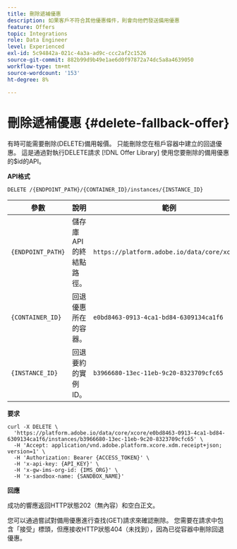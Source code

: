 ```yaml
---
title: 刪除遞補優惠
description: 如果客戶不符合其他優惠條件，則會向他們發送備用優惠
feature: Offers
topic: Integrations
role: Data Engineer
level: Experienced
exl-id: 5c94842a-021c-4a3a-ad9c-ccc2af2c1526
source-git-commit: 882b99d9b49e1ae6d0f97872a74dc5a8a4639050
workflow-type: tm+mt
source-wordcount: '153'
ht-degree: 8%

---
```


# 刪除遞補優惠 {#delete-fallback-offer}

有時可能需要刪除(DELETE)備用報價。 只能刪除您在租戶容器中建立的回退優惠。 這是通過對執行DELETE請求 [!DNL Offer Library] 使用您要刪除的備用優惠的$id的API。

**API格式**

```http
DELETE /{ENDPOINT_PATH}/{CONTAINER_ID}/instances/{INSTANCE_ID}
```

| 參數 | 說明 | 範例 |
| --------- | ----------- | ------- |
| `{ENDPOINT_PATH}` | 儲存庫API的終結點路徑。 | `https://platform.adobe.io/data/core/xcore/` |
| `{CONTAINER_ID}` | 回退優惠所在的容器。 | `e0bd8463-0913-4ca1-bd84-6309134ca1f6` |
| `{INSTANCE_ID}` | 回退要約的實例ID。 | `b3966680-13ec-11eb-9c20-8323709cfc65` |

**要求**

```shell
curl -X DELETE \
  'https://platform.adobe.io/data/core/xcore/e0bd8463-0913-4ca1-bd84-6309134ca1f6/instances/b3966680-13ec-11eb-9c20-8323709cfc65' \
  -H 'Accept: application/vnd.adobe.platform.xcore.xdm.receipt+json; version=1' \
  -H 'Authorization: Bearer {ACCESS_TOKEN}' \
  -H 'x-api-key: {API_KEY}' \
  -H 'x-gw-ims-org-id: {IMS_ORG}' \
  -H 'x-sandbox-name: {SANDBOX_NAME}'
```

**回應**

成功的響應返回HTTP狀態202（無內容）和空白正文。

您可以通過嘗試對備用優惠進行查找(GET)請求來確認刪除。 您需要在請求中包含「接受」標頭，但應接收HTTP狀態404（未找到），因為已從容器中刪除回退優惠。
